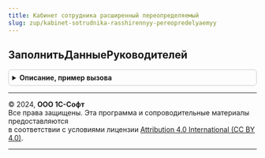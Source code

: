 ```yaml
---
title: Кабинет сотрудника расширенный переопределяемый
slug: zup/kabinet-sotrudnika-rasshirennyy-pereopredelyaemyy
---
```



## ЗаполнитьДанныеРуководителей
<details style="margin: 1em 0; padding: 0.5em; border: 1px solid #ccc; border-radius: 6px;">

<summary style="font-weight: bold; cursor: pointer;">Описание, пример вызова</summary>

```bsl

// Получает сведения о руководителях подразделений предприятия и помещает их в параметр ДанныеРуководителей.
//
// Параметры:
// 		ДанныеРуководителей - Соответствие - заполняется руководителя подразделений.
// 			* Ключ - СправочникСсылка.СтруктураПредприятия
// 			* Значение - СправочникСсылка.ФизическоеЛицо.
// 		ПодразделенияПредприятия - Массив - содержит СправочникСсылка.СтруктураПредприятия,
//			подразделения предприятия, по которым необходимо получить руководителей.
//
Процедура ЗаполнитьДанныеРуководителей(ДанныеРуководителей, ПодразделенияПредприятия) Экспорт
```

Пример вызова
```bsl
КабинетСотрудникаРасширенныйПереопределяемый.ЗаполнитьДанныеРуководителей(ДанныеРуководителей, ПодразделенияПредприятия) 
```
</details>

---

© 2024, **ООО 1С-Софт**  
Все права защищены. Эта программа и сопроводительные материалы предоставляются  
в соответствии с условиями лицензии [Attribution 4.0 International (CC BY 4.0)](https://creativecommons.org/licenses/by/4.0/legalcode).

---
